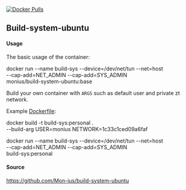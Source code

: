 [![Docker Pulls](https://badgen.net/docker/pulls/monius/build-system-ubuntu)](https://hub.docker.com/r/monius/build-system-ubuntu)

## Build-system-ubuntu

#### Usage

The basic usage of the container:

docker run --name build-sys --device=/dev/net/tun --net=host \
    --cap-add=NET_ADMIN --cap-add=SYS_ADMIN \
    monius/build-system-ubuntu:base

Build your own container with `ARGS` such as default user and private zt network.

Example [Dockerfile](https://github.com/Mon-ius/build-system-ubuntu/blob/master/Dockerfile):

docker build -t build-sys:personal . \
    --build-arg USER=monius NETWORK=1c33c1ced09a6faf

docker run --name build-sys --device=/dev/net/tun --net=host \
    --cap-add=NET_ADMIN --cap-add=SYS_ADMIN \
    build-sys:personal

#### Source

https://github.com/Mon-ius/build-system-ubuntu